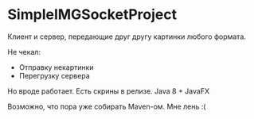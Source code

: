 # SimpleIMGSocketProject

Клиент и сервер, передающие друг другу картинки любого формата.

Не чекал:
- Отправку некартинки
- Перегрузку сервера

Но вроде работает. Есть скрины в релизе.
Java 8 + JavaFX

Возможно, что пора уже собирать Maven-ом.
Мне лень :(
